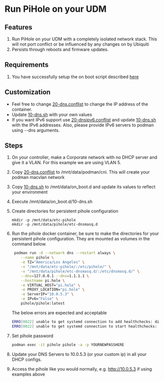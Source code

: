# Run PiHole on your UDM

## Features

1. Run PiHole on your UDM with a completely isolated network stack.  This will not port conflict or be influenced by any changes on by Ubiquiti
2. Persists through reboots and firmware updates.

## Requirements

1. You have successfully setup the on boot script described [here](https://github.com/boostchicken/udm-utilities/tree/master/on-boot-script)

## Customization

* Feel free to change [20-dns.conflist](../cni-plugins/20-dns.conflist) to change the IP address of the container.
* Update [10-dns.sh](../dns-common/on_boot.d/10-dns.sh) with your own values
* If you want IPv6 support use [20-dnsipv6.conflist](../cni-plugins/20-dnsipv6.conflist) and update [10-dns.sh](../dns-common/on_boot.d/10-dns.sh) with the IPv6 addresses. Also, please provide IPv6 servers to podman using --dns arguments.

## Steps

1. On your controller, make a Corporate network with no DHCP server and give it a VLAN. For this example we are using VLAN 5.
2. Copy [20-dns.conflist](../cni-plugins/20-dns.conflist) to /mnt/data/podman/cni.  This will create your podman macvlan network
3. Copy [10-dns.sh](../dns-common/on_boot.d/10-dns.sh) to /mnt/data/on_boot.d and update its values to reflect your environment
4. Execute /mnt/data/on_boot.d/10-dns.sh
5. Create directories for persistent pihole configuration

   ```
   mkdir -p /mnt/data/etc-pihole
   mkdir -p /mnt/data/pihole/etc-dnsmasq.d
   ```
   
6. Run the pihole docker container, be sure to make the directories for your persistent pihole configuration.  They are mounted as volumes in the command below.

    ```sh
     podman run -d --network dns --restart always \
        --name pihole \
        -e TZ="America/Los Angeles" \
        -v "/mnt/data/etc-pihole/:/etc/pihole/" \
        -v "/mnt/data/pihole/etc-dnsmasq.d/:/etc/dnsmasq.d/" \
        --dns=127.0.0.1 --dns=1.1.1.1 \
        --hostname pi.hole \
        -e VIRTUAL_HOST="pi.hole" \
        -e PROXY_LOCATION="pi.hole" \
        -e ServerIP="10.0.5.3" \
        -e IPv6="False" \
        pihole/pihole:latest
    ```

    The below errors are expected and acceptable

    ```sh
    ERRO[0022] unable to get systemd connection to add healthchecks: dial unix /run/systemd/private: connect: no such file or directory
    ERRO[0022] unable to get systemd connection to start healthchecks: dial unix /run/systemd/private: connect: no such file or directory
    ```

6. Set pihole password

    ```sh
    podman exec -it pihole pihole -a -p YOURNEWPASSHERE
    ```

7. Update your DNS Servers to 10.0.5.3 (or your custom ip) in all your DHCP configs.
8. Access the pihole like you would normally, e.g. http://10.0.5.3 if using examples above
